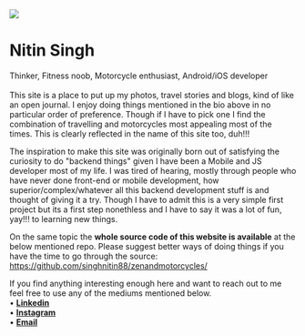 <img src="/data/about/profile_pic_about.JPG" class="about_profile_pic">
<h1 class="about_name">Nitin Singh</h1><div class="about_divider"></div>
<div class="about_summary">Thinker, Fitness noob, Motorcycle enthusiast, Android/iOS developer</div>
<br>
This site is a place to put up my photos, travel stories and blogs, kind of like an open journal. I enjoy doing things mentioned in the bio above in no particular order of preference. Though if I have to pick one I find the combination of travelling and motorcycles most appealing most of the times. This is clearly reflected in the name of this site too, duh!!!


The inspiration to make this site was originally born out of satisfying the curiosity to do "backend things" given I have been a Mobile and JS developer most of my life. I was tired of hearing, mostly through people who have never done front-end or mobile development, how superior/complex/whatever all this backend development stuff is and thought of giving it a try. Though I have to admit this is a very simple first project but its a first step nonethless and I have to say it was a lot of fun, yay!!! to learning new things.


On the same topic the **whole source code of this website is available** at the below mentioned repo. Please suggest better ways of doing things if you have the time to go through the source:
<a href="https://github.com/singhnitin88/zenandmotorcycles/" target="_blank">https://github.com/singhnitin88/zenandmotorcycles/</a>


If you find anything interesting enough here and want to reach out to me feel free to use any of the mediums mentioned below.
<br> 
• <a href="https://www.linkedin.com/in/nitin-singh-a2800431/" target="_blank">**Linkedin**</a> <br>
• <a href="https://www.instagram.com/singhnitin88/" target="_blank">**Instagram**</a> <br>
• <a href="mailto:nitin.biz.singh@gmail.com">**Email**</a> <br>



